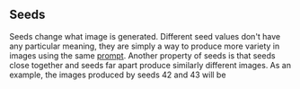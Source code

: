 ## Seeds

Seeds change what image is generated. Different seed values don't have any particular meaning, they are simply a way to produce more variety in images using the same [prompt](doc/prompt.md).
Another property of seeds is that seeds close together and seeds far apart produce similarly different images.
As an example, the images produced by seeds 42 and 43 will be
